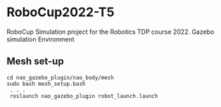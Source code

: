 # RoboCup2022-T5
RoboCup Simulation project for the Robotics TDP course 2022.
Gazebo simulation Environment 

## Mesh set-up

```
cd nao_gazebo_plugin/nao_body/mesh
sudo bash mesh_setup.bash
 . . . 
 roslaunch nao_gazebo_plugin robot_launch.launch
 ```